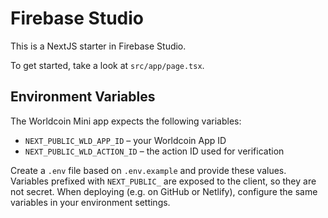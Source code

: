 # Firebase Studio

This is a NextJS starter in Firebase Studio.

To get started, take a look at `src/app/page.tsx`.

## Environment Variables

The Worldcoin Mini app expects the following variables:

- `NEXT_PUBLIC_WLD_APP_ID` – your Worldcoin App ID
- `NEXT_PUBLIC_WLD_ACTION_ID` – the action ID used for verification

Create a `.env` file based on `.env.example` and provide these values. Variables prefixed with `NEXT_PUBLIC_` are exposed to the client, so they are not secret. When deploying (e.g. on GitHub or Netlify), configure the same variables in your environment settings.
